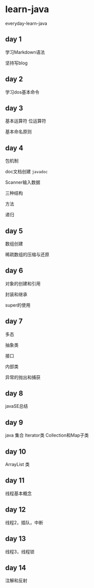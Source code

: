 # learn-java
everyday-learn-java
## day 1
学习Markdown语法

坚持写blog

## day 2
学习dos基本命令

## day 3
基本运算符
位运算符

基本命名原则

## day 4
包机制

doc文档创建
`javadoc`

Scanner输入数据

三种结构

方法

递归

## day 5
数组创建

稀疏数组的压缩与还原

## day 6
对象的创建和引用

封装和继承

super的使用

## day 7
多态

抽象类

接口

内部类

异常的抛出和捕获

## day 8
javaSE总结

## day 9
java 集合
Iterator类
Collection和Map子类

## day 10
ArrayList 类

## day 11
线程基本概念

## day 12
线程2，插队，中断

## day 13
线程3，线程锁

## day 14
注解和反射
